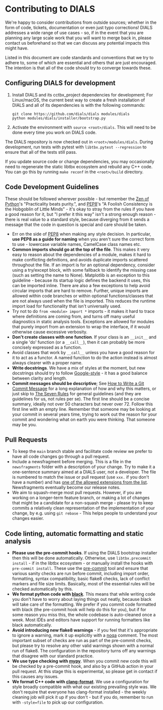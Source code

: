 # Contributing to DIALS

We're happy to consider contributions from outside sources; whether in the form
of code, tickets, documentation or even just typo corrections! DIALS addresses
a wide range of use cases - so, if in the event that you are planning any large
scale work that you will want to merge back in, please contact us beforehand so
that we can discuss any potential impacts this might have.

Listed in this document are code standards and conventions that we try
to adhere to, some of which are essential and others that are just encouraged.
The intention is that all of the code should try to converge towards these.

## Configuring DIALS for development

1.  Install DIALS and its cctbx_project dependencies for development; For
    Linux/macOS, the current best way to create a fresh installation of DIALS
    and all of its dependencies is with the following commands:
    ```
    git clone https://github.com/dials/dials modules/dials
    python modules/dials/installer/bootstrap.py
    ```
2.  Activate the environment with `source <root>/dials`. This will
    need to be done every time you work on DIALS code.

The DIALS repository is now checked out in `<root>/modules/dials`. During
development, run tests with pytest with `libtbx.pytest --regression` to ensure
that all of the tests still pass.

If you update source code or change dependencies, you may occasionally need
to regenerate the static libtbx ecosystem and rebuild any C++ code. You can
go this by running `make reconf` in the `<root>/build` directory.

## Code Development Guidelines

These should be followed wherever possible - but remember the [Zen of Python]'s
"Practicality beats purity.", and [PEP8]'s "A Foolish Consistency is the
Hobgoblin of Little Minds" - it's okay to stray from the rules if you have a
good reason for it, but "I prefer it this way" isn't a strong enough reason -
there is real value to a standard style, because diverging from it sends a
message that the code in question is special and care should be taken.

- Err on the side of [PEP8] when making any style decision. In particular,
  **use PEP8 as a guide for naming** when you aren't sure the correct form to
  use - lowercase variable names, CamelCase class names etc.
- **Common imports should go at the top of the file**.  This makes it very easy
  to reason about the dependencies of a module, makes it hard to make
  conflicting definitions, and avoids duplicate imports scattered throughout
  the file. If an import is for an optional dependency, consider using a
  try/except block, with some fallback to identify the missing case (such as
  setting the name to None). Matplotlib is an exception to this guideline -
  because its startup logic defines the backend it uses, this can be imported
  inline. There are also a few exceptions to help avoid circular imports that
  are hard to remove. Further, unique imports are allowed within code branches
  or within optional functions/classes that are not always used when the file is
  imported.  This reduces the runtime import load for functionality that isn't
  universally used.
- Try not to do `from <module> import *` imports - it makes it hard to trace
  where definitions are coming from, and turns off many useful diagnostics in
  static analysis tools. Exceptions are allowed for modules that purely import
  from an extension to wrap the interface, if it would otherwise cause
  excessive verbosity.
- **Don't create classes with one function**. If your class is an `__init__`
  and a single 'do' function (or a `__call__`), then it can probably be more
  concisely expressed as a function.
- Avoid classes that work by `__call__` unless you have a good reason for it to
  act as a functor. A named function to do the action instead is almost always
  clearer with a proper name.
- **Write docstrings**. We have a mix of styles at the moment, but new
  docstrings should try to follow [Google-style] - it has a good balance
  between clarity and length.
- **Commit messages should be descriptive**; See [How to Write a Git Commit
  Message] for a long explanation of how and why this matters, or just skip to
  [The Seven Rules] for general guidelines (and they are guidelines for us, not
  rules per se). The first line should be a concise summary, ideally not over
  50 characters but never over 72. Follow this first line with an empty line.
  Remember that someone may be looking at your commit in several years time,
  trying to work out the reason for your commit and wondering what on earth you
  were thinking. That someone may be you.

## Pull Requests

- To keep the `main` branch stable and facilitate code review we prefer to
  have all code changes go through a pull request.
- Include a newsfragment before merging. This is a file in the
  `newsfragments` folder with a description of your change. Try to make it
  a one-sentence summary aimed at a DIALS user, not a developer. The file is
  numbered to match the issue or pull request (use `xxx.` if you don't have
  a number) and has [one of the allowed extensions from the list][news-README].
  Newsfragments eventually become our release notes.
- We aim to squash-merge most pull requests. However, if you are working on a
  longer-term feature branch, or making a lot of changes that might be a
  candidate for a non-squash merge - please try to keep commits a relatively
  clean representation of the implementation of your change, by e.g. using
  `git rebase` - This helps people to understand your changes easier.


## Code linting, automatic formatting and static analysis

- **Please use the pre-commit hooks**. If using the DIALS bootstrap installer
  then this will be done automatically. Otherwise, use `libtbx.precommit
  install` - if in the libtbx ecosystem - or manually install the hooks with
  `pre-commit install`. These use the [pre-commit] tool and ensure that
  various sanity checks are run before commit, including import order,
  formatting, syntax compatibility, basic flake8 checks, lack of conflict
  markers and file size limits. Basically, most of the essential rules will be
  checked automatically by this.
- **We format python code with [black]**. This means that while writing code
  you don't have to worry about laying things out neatly, because black will
  take care of the formatting. We prefer if you commit code formatted with
  black (the pre-commit hook will help do this for you), but if for some reason
  you miss this, the whole codebase is auto-cleaned once a week. Most IDEs
  and editors have support for running formatters like black automatically.
- **Avoid introducing new flake8 warnings** - if you feel that it's appropriate
  to ignore a warning, mark it up explicitly with a [noqa] comment. The most
  important subset of checks are run as part of the pre-commit checks, but
  please try to resolve any other valid warnings shown with a normal run of
  flake8. The configuration in the repository turns off any warnings that
  disagree with our standard practice.
- **We use type checking with [mypy]**. When you commit new code this will be
  checked by a pre-commit hook, and also by a GitHub action in your pull request.
  At this stage this is experimental, so please get in contact if this causes
  any issues.
- **We format C++ code with [clang-format]**. We use a configuration for style
  broadly compatible with what our existing prevailing style was. We don't
  require that everyone has clang-format installed - the weekly cleaning job
  will pick it up if you don't - but if you do, remember to run with
  `-style=file` to pick up our configuration.


[pre-commit]: https://github.com/pre-commit/pre-commit
[black]: https://github.com/psf/black
[mypy]: https://mypy.readthedocs.io/en/stable/
[isort]: https://github.com/PyCQA/isort
[clang-format]: https://clang.llvm.org/docs/ClangFormat.html
[noqa]: http://flake8.pycqa.org/en/3.7.7/user/violations.html#in-line-ignoring-errors
[PEP8]: https://www.python.org/dev/peps/pep-0008
[Google-style]: https://sphinxcontrib-napoleon.readthedocs.io/en/latest/example_google.html
[Zen of Python]: https://www.python.org/dev/peps/pep-0020/#the-zen-of-python
[How to Write a Git Commit Message]: https://chris.beams.io/posts/git-commit
[The Seven Rules]: https://chris.beams.io/posts/git-commit/#seven-rules
[news-README]: https://github.com/dials/dials/blob/main/newsfragments/README.MD
